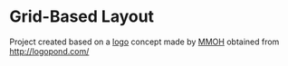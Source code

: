 # Grid-Based Layout
Project created based on a  [logo](https://logopond.com/MMOOHH/showcase/detail/317933) concept made by [MMOH](https://logopond.com/MMOOHH/profile/338775)  obtained from http://logopond.com/
